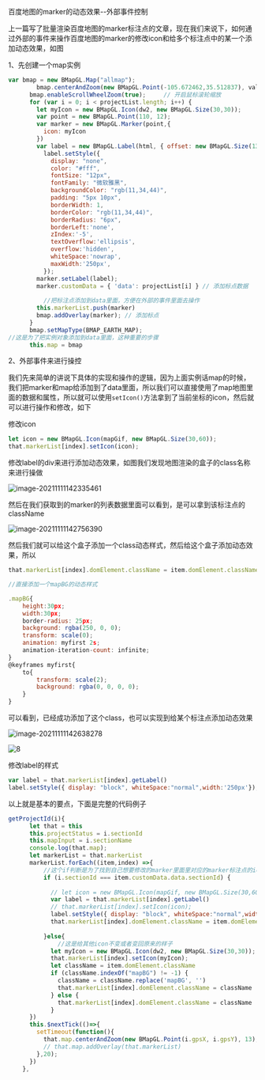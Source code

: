 百度地图的marker的动态效果--外部事件控制

上一篇写了批量渲染百度地图的marker标注点的文章，现在我们来说下，如何通过外部的事件来操作百度地图的marker的修改icon和给多个标注点中的某一个添加动态效果，如图

1、先创建一个map实例

```js
var bmap = new BMapGL.Map("allmap"); 
        bmap.centerAndZoom(new BMapGL.Point(-105.672462,35.512837), value);  // 初始化地图,设置中心点坐标和地图级别(默认背景)
      bmap.enableScrollWheelZoom(true);     // 开启鼠标滚轮缩放
      for (var i = 0; i < projectList.length; i++) {
        let myIcon = new BMapGL.Icon(dw2, new BMapGL.Size(30,30));
        var point = new BMapGL.Point(110, 12);
        var marker = new BMapGL.Marker(point,{
          icon: myIcon
        })
        var label = new BMapGL.Label(html, { offset: new BMapGL.Size(13, -13) });
          label.setStyle({
            display: "none",
            color: "#fff",
            fontSize: "12px",
            fontFamily: "微软雅黑",
            backgroundColor: "rgb(11,34,44)",
            padding: "5px 10px",
            borderWidth: 1,
            borderColor: "rgb(11,34,44)",
            borderRadius: "6px",
            borderLeft:'none',
            zIndex:'-5',
            textOverflow:'ellipsis',
            overflow:'hidden',
            whiteSpace:'nowrap',
            maxWidth:'250px',
          });
        marker.setLabel(label);
        marker.customData = { 'data': projectList[i] } // 添加标点数据
          
          //把标注点添加到data里面，方便在外部的事件里面去操作
        this.markerList.push(marker)
        bmap.addOverlay(marker); // 添加标点
      } 
      bmap.setMapType(BMAP_EARTH_MAP); 
//这是为了把实例对象添加到data里面，这种重要的步骤
      this.map = bmap
```

2、外部事件来进行操控

我们先来简单的讲说下具体的实现和操作的逻辑，因为上面实例话map的时候，我们把marker和map给添加到了data里面，所以我们可以直接使用了map地图里面的数据和属性，所以就可以使用`setIcon()`方法拿到了当前坐标的icon，然后就可以进行操作和修改，如下

修改icon

```js
let icon = new BMapGL.Icon(mapGif, new BMapGL.Size(30,60));
that.markerList[index].setIcon(icon);
```

修改label的div来进行添加动态效果，如图我们发现地图渲染的盒子的class名称来进行操做

![image-20211111142335461](E:\ljy\资料\img\image-20211111142335461.png)

然后在我们获取到的marker的列表数据里面可以看到，是可以拿到该标注点的className

![image-20211111142756390](E:\ljy\资料\img\image-20211111142756390.png)

然后我们就可以给这个盒子添加一个class动态样式，然后给这个盒子添加动态效果，所以

```js
that.markerList[index].domElement.className = item.domElement.className + ' mapBG'

//直接添加一个mapBG的动态样式

.mapBG{  
    height:30px;  
    width:30px;  
    border-radius: 25px;  
    background: rgba(250, 0, 0);  
    transform: scale(0);  
    animation: myfirst 2s;  
    animation-iteration-count: infinite; 
}  
@keyframes myfirst{  
    to{  
        transform: scale(2);  
        background: rgba(0, 0, 0, 0);  
    }  
}  
```

可以看到，已经成功添加了这个class，也可以实现到给某个标注点添加动态效果

![image-20211111142638278](E:\ljy\资料\img\image-20211111142638278.png)

![8](E:\ljy\资料\img\8.gif)

修改label的样式

```js
var label = that.markerList[index].getLabel()
label.setStyle({ display: "block", whiteSpace:"normal",width:'250px'});
```

以上就是基本的要点，下面是完整的代码例子

```js
getProjectId(i){
      let that = this
      this.projectStatus = i.sectionId
      this.mapInput = i.sectionName
      console.log(that.map);
      let markerList = that.markerList
      markerList.forEach((item,index) =>{
          //这个if判断是为了找到自己想要修改的marker里面里对应的marker标注点的icon
          if (i.sectionId === item.customData.data.sectionId) {
              
            // let icon = new BMapGL.Icon(mapGif, new BMapGL.Size(30,60));
            var label = that.markerList[index].getLabel()
            // that.markerList[index].setIcon(icon);
            label.setStyle({ display: "block", whiteSpace:"normal",width:'250px'});
            that.markerList[index].domElement.className = item.domElement.className + ' mapBG'
 
          }else{
              //这是给其他icon不变或者变回原来的样子
            let myIcon = new BMapGL.Icon(dw2, new BMapGL.Size(30,30));
            that.markerList[index].setIcon(myIcon);
            let className = item.domElement.className
            if (className.indexOf("mapBG") != -1) {
              className = className.replace('mapBG', '')
              that.markerList[index].domElement.className = className
            } else {
              that.markerList[index].domElement.className = className
            }
      })
      this.$nextTick(()=>{
        setTimeout(function(){
          that.map.centerAndZoom(new BMapGL.Point(i.gpsX, i.gpsY), 13);
          // that.map.addOverlay(that.markerList)
        },20);
      })
    },
```















